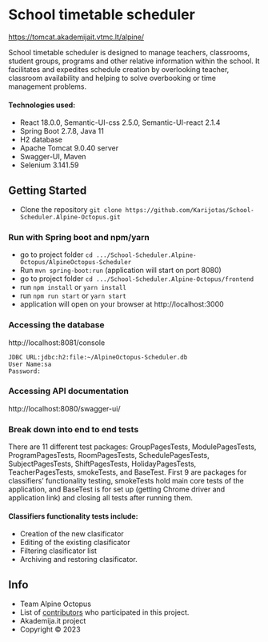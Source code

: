 # School timetable scheduler 

https://tomcat.akademijait.vtmc.lt/alpine/

School timetable scheduler is designed to manage teachers, classrooms, student groups, programs and other relative information within the school. It facilitates and expedites schedule creation by overlooking teacher, classroom availability and helping to solve overbooking or time management problems.

#### Technologies used: 
- React 18.0.0, Semantic-UI-css 2.5.0, Semantic-UI-react 2.1.4
- Spring Boot 2.7.8, Java 11
- H2 database
- Apache Tomcat 9.0.40 server
- Swagger-UI, Maven
- Selenium 3.141.59

## Getting Started

- Clone the repository `git clone https://github.com/Karijotas/School-Scheduler.Alpine-Octopus.git`
  
### Run with Spring boot and npm/yarn

- go to project folder `cd .../School-Scheduler.Alpine-Octopus/AlpineOctopus-Scheduler`
- Run `mvn spring-boot:run` (application will start on port 8080)
- go to project folder `cd .../School-Scheduler.Alpine-Octopus/frontend`
- run `npm install` or `yarn install`
- run `npm run start` or `yarn start`
- application will open on your browser at http://localhost:3000
  
### Accessing the database

http://localhost:8081/console

```
JDBC URL:jdbc:h2:file:~/AlpineOctopus-Scheduler.db
User Name:sa
Password:

```

### Accessing API documentation

http://localhost:8080/swagger-ui/


### Break down into end to end tests

There are 11 different test packages: GroupPagesTests, ModulePagesTests, ProgramPagesTests, RoomPagesTests, SchedulePagesTests, SubjectPagesTests, ShiftPagesTests, HolidayPagesTests, TeacherPagesTests, smokeTests, and BaseTest. First 9 are packages for classifiers’ functionality testing, smokeTests hold main core tests of the application, and BaseTest is for set up (getting Chrome driver and application link) and closing all tests after running them.

#### Classifiers functionality tests include:

- Creation of the new clasificator
- Editing of the existing clasificator
- Filtering clasificator list
- Archiving and restoring clasificator.

## Info

- Team Alpine Octopus
- List of [contributors](https://github.com/Karijotas/School-Scheduler.Alpine-Octopus/graphs/contributors) who participated in this project.
- Akademija.it project
- Copyright ©️ 2023
